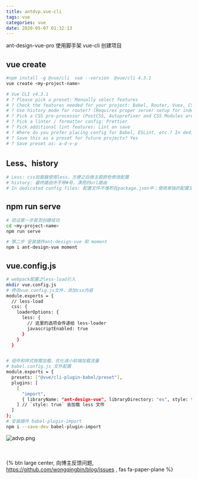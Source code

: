 ```yaml
---
title: antdvp.vue-cli
tags: vue
categories: vue
date: 2020-05-07 01:32:13
---
```


ant-design-vue-pro 使用脚手架 vue-cli 创建项目

<!-- more -->

## vue create <my-project-name>
```bash
#npm install -g @vue/cli  vue --version  @vue/cli 4.3.1
vue create <my-project-name>

# Vue CLI v4.3.1
# ? Please pick a preset: Manually select features
# ? Check the features needed for your project: Babel, Router, Vuex, CSS Pre-processors, Linter
# ? Use history mode for router? (Requires proper server setup for index fallback in production) Yes
# ? Pick a CSS pre-processor (PostCSS, Autoprefixer and CSS Modules are supported by default): Less
# ? Pick a linter / formatter config: Prettier
# ? Pick additional lint features: Lint on save
# ? Where do you prefer placing config for Babel, ESLint, etc.? In dedicated config files
# ? Save this as a preset for future projects? Yes
# ? Save preset as: a-d-v-p
```
## Less、history
```bash
# Less: css加载器使用less，方便之后做主题颜色修改配置
# history: 最终路由中不带#号，漂亮的url路由
# In dedicated config files: 配置文件不堆积在package.json中；使用单独的配置文件vue.confi.js需手动新建
```
## npm run serve
```bash
# 验证第一步是否创建成功
cd <my-project-name>
npm run serve

# 第二步 安装插件ant-design-vue 和 moment
npm i ant-design-vue moment
```
## vue.config.js
```bash
# webpack配置之less-load引入
mkdir vue.config.js
# 修改vue.config.js文件，添加css内容
module.exports = {
  // less-load
  css: {
    loaderOptions: {
      less: {
        // 这里的选项会传递给 less-loader
        javascriptEnabled: true
      }
    }
  }


# 组件和样式按需加载，优化减小前端加载流量
# babel.config.js 文件配置
module.exports = {
  presets: ["@vue/cli-plugin-babel/preset"],
  plugins: [
    [
      "import",
      { libraryName: "ant-design-vue", libraryDirectory: "es", style: true }
    ] // `style: true` 会加载 less 文件
  ]
};
# 安装插件 babel-plugin-import
npm i --save-dev babel-plugin-import
```

![advp.png](https://gitee.com/wongqingbin/Frieza/raw/master/image/advp.png)

<br><br>{% btn large center, 向博主反馈问题, https://github.com/wongqingbin/blog/issues , fas fa-paper-plane %}